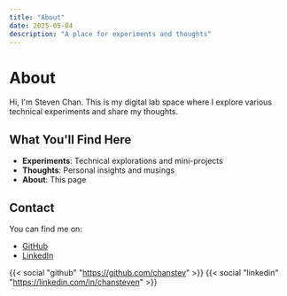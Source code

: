 ```yaml
---
title: "About"
date: 2025-05-04
description: "A place for experiments and thoughts"
---
```


# About

Hi, I'm Steven Chan. This is my digital lab space where I explore various technical experiments and share my thoughts.

## What You'll Find Here

- **Experiments**: Technical explorations and mini-projects
- **Thoughts**: Personal insights and musings
- **About**: This page

## Contact

You can find me on:
- [GitHub](https://github.com/chanstev)
- [LinkedIn](https://linkedin.com/in/chansteven)

{{< social "github" "https://github.com/chanstev" >}}
{{< social "linkedin" "https://linkedin.com/in/chansteven" >}}
